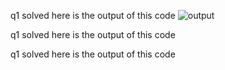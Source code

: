 q1 solved here is the output of this code
![output](https://github.com/user-attachments/assets/a97ebce1-7a8b-427e-be19-b4125ee0bdeb)

q1 solved here is the output of this code



q1 solved here is the output of this code



